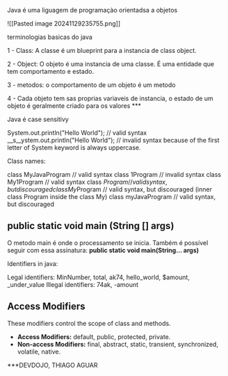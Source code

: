 
Java é uma liguagem de programaçào orientadsa a objetos

![[Pasted image 20241129235755.png]]

terminologias basicas do java

1 - Class: A classe é um blueprint para a instancia de class object.

2 - Object: O objeto é uma instancia de uma classe. É uma entidade que tem comportamento e estado.

3 - metodos: o comportamento de um objeto é um metodo

4 - Cada objeto tem sas proprias variaveis de instancia, o estado de um objeto é geralmente criado para os valores ***

Java é case sensitivy

System.out.println("Hello World"); // valid syntax
__s__ystem.out.println("Hello World"); // invalid syntax because of the first letter of System keyword is always uppercase.

Class names:

class MyJavaProgram    // valid syntax
class 1Program         // invalid syntax
class My1Program       // valid syntax
class $Program         // valid syntax, but discouraged
class My$Program       // valid syntax, but discouraged (inner class Program inside the class My)
class myJavaProgram    // valid syntax, but discouraged

## public static void main (String [] args) 
O metodo main é onde o processamento se inicia.  Também é possível seguir com essa assinatura: ****public static void main(String… args)**** 

Identifiers in java:

Legal identifiers: MinNumber, total, ak74, hello_world, $amount, _under_value
Illegal identifiers: 74ak, -amount

## Access Modifiers

These modifiers control the scope of class and methods.

- ****Access Modifiers:**** default, public, protected, private.
- ****Non-access Modifiers:**** final, abstract, static, transient, synchronized, volatile, native.

***DEVDOJO, THIAGO AGUAR

